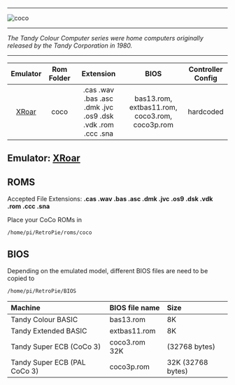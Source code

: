 ***
![coco](https://cloud.githubusercontent.com/assets/10035308/12190919/701943ba-b58b-11e5-991c-5839099607d8.png)
***
_The Tandy Colour Computer series were home computers originally released by the Tandy Corporation in 1980._
***

| Emulator | Rom Folder | Extension | BIOS |  Controller Config |
| :---: | :---: | :---: | :---: | :---: |
| [XRoar](http://www.6809.org.uk/xroar/) | coco  | .cas .wav .bas .asc .dmk .jvc .os9 .dsk .vdk .rom .ccc .sna | bas13.rom, extbas11.rom, coco3.rom, coco3p.rom | hardcoded |

## Emulator: [XRoar](http://www.6809.org.uk/xroar/)

## ROMS
Accepted File Extensions: **.cas .wav .bas .asc .dmk .jvc .os9 .dsk .vdk .rom .ccc .sna**

Place your CoCo ROMs in
```
/home/pi/RetroPie/roms/coco
```
## BIOS

Depending on the emulated model, different BIOS files are need to be copied to

```
/home/pi/RetroPie/BIOS
```

| Machine | BIOS file name | Size |
| :- | :- | :- |
| Tandy Colour BASIC	| bas13.rom |	8K |
| Tandy Extended BASIC	| extbas11.rom |	8K |
| Tandy Super ECB (CoCo 3)	| coco3.rom	32K | (32768 bytes) |
| Tandy Super ECB (PAL CoCo 3) |	coco3p.rom	| 32K (32768 bytes) |
